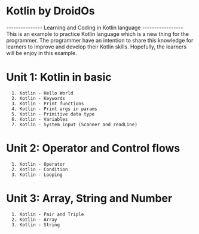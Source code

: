 # Kotlin by DroidOs
--------------- Learning and Coding in Kotlin language -----------------
This is an example to practice Kotlin language which is a new thing for the programmer. The programmer have an intention to share this knowledge for learners to improve and develop their Kotlin skills. Hopefully, the learners will be enjoy in this example.

# Unit 1: Kotlin in basic
```
  1. Kotlin - Hello World
  2. Kotlin - Keywords
  3. Kotlin - Print functions
  4. Kotlin - Print args in params
  5. Kotlin - Primitive data type
  6. Kotlin - Variables
  7. Kotlin - System input (Scanner and readLine)
```

# Unit 2: Operator and Control flows
```
  1. Kotlin - Operator
  2. Kotlin - Condition
  3. Kotlin - Looping
```

# Unit 3: Array, String and Number
```
  1. Kotlin - Pair and Triple 
  2. Kotlin - Array
  3. Kotlin - String
```  
  
  
